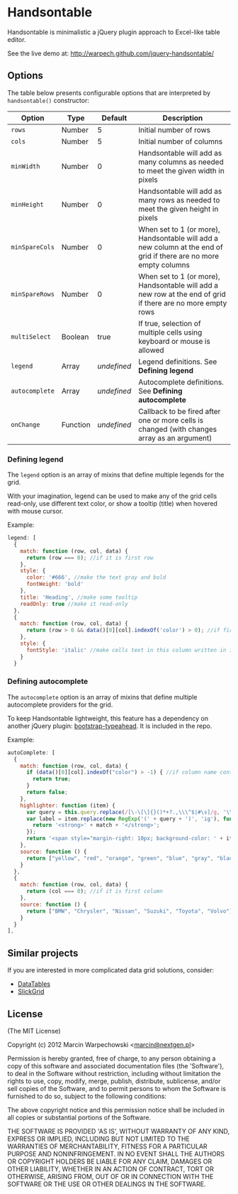 # Handsontable

Handsontable is minimalistic a jQuery plugin approach to Excel-like table editor.

See the live demo at: http://warpech.github.com/jquery-handsontable/

## Options

The table below presents configurable options that are interpreted by `handsontable()` constructor:

  Option        | Type     | Default     | Description
----------------|----------|-------------|-------------
 `rows`         | Number   | 5           | Initial number of rows
 `cols`         | Number   | 5           | Initial number of columns
 `minWidth`     | Number   | 0           | Handsontable will add as many columns as needed to meet the given width in pixels
 `minHeight`    | Number   | 0           | Handsontable will add as many rows as needed to meet the given height in pixels
 `minSpareCols` | Number   | 0           | When set to 1 (or more), Handsontable will add a new column at the end of grid if there are no more empty columns
 `minSpareRows` | Number   | 0           | When set to 1 (or more), Handsontable will add a new row at the end of grid if there are no more empty rows
 `multiSelect`  | Boolean  | true        | If true, selection of multiple cells using keyboard or mouse is allowed
 `legend`       | Array    | _undefined_ | Legend definitions. See **Defining legend**
 `autocomplete` | Array    | _undefined_ | Autocomplete definitions. See **Defining autocomplete**
 `onChange`     | Function | _undefined_ | Callback to be fired after one or more cells is changed (with changes array as an argument)

### Defining legend

The `legend` option is an array of mixins that define multiple legends for the grid. 

With your imagination, legend can be used to make any of the grid cells read-only, use different 
text color, or show a tooltip (title) when hovered with mouse cursor.

Example:

```js
legend: [
  {
    match: function (row, col, data) {
      return (row === 0); //if it is first row
    },
    style: {
      color: '#666', //make the text gray and bold
      fontWeight: 'bold'
    },
    title: 'Heading', //make some tooltip
    readOnly: true //make it read-only
  },
  {
    match: function (row, col, data) {
      return (row > 0 && data()[0][col].indexOf('color') > 0); //if first cell in this column contains word "color"
    },
    style: {
      fontStyle: 'italic' //make cells text in this column written in italic
    }
  }
```

### Defining autocomplete

The `autocomplete` option is an array of mixins that define multiple autocomplete providers for the grid. 

To keep Handsontable lightweight, this feature has a dependency on another jQuery plugin: 
[bootstrap-typeahead](https://github.com/twitter/bootstrap/blob/master/js/bootstrap-typeahead.js). 
It is included in the repo.

Example:

```js
autoComplete: [
  {
    match: function (row, col, data) {
      if (data()[0][col].indexOf("color") > -1) { //if column name contains word "color"
        return true;
      }
      return false;
    },
    highlighter: function (item) {
      var query = this.query.replace(/[\-\[\]{}()*+?.,\\\^$|#\s]/g, '\\$&');
      var label = item.replace(new RegExp('(' + query + ')', 'ig'), function ($1, match) {
        return '<strong>' + match + '</strong>';
      });
      return '<span style="margin-right: 10px; background-color: ' + item + '">&nbsp;&nbsp;&nbsp;</span>' + label;
    },
    source: function () {
      return ["yellow", "red", "orange", "green", "blue", "gray", "black", "white"]
    }
  },
  {
    match: function (row, col, data) {
      return (col === 0); //if it is first column
    },
    source: function () {
      return ["BMW", "Chrysler", "Nissan", "Suzuki", "Toyota", "Volvo"]
    }
  }
],
```

## Similar projects

If you are interested in more complicated data grid solutions, consider:
 - [DataTables](http://datatables.net/)
 - [SlickGrid](https://github.com/mleibman/SlickGrid)

## License 

(The MIT License)

Copyright (c) 2012 Marcin Warpechowski &lt;marcin@nextgen.pl&gt;

Permission is hereby granted, free of charge, to any person obtaining
a copy of this software and associated documentation files (the
'Software'), to deal in the Software without restriction, including
without limitation the rights to use, copy, modify, merge, publish,
distribute, sublicense, and/or sell copies of the Software, and to
permit persons to whom the Software is furnished to do so, subject to
the following conditions:

The above copyright notice and this permission notice shall be
included in all copies or substantial portions of the Software.

THE SOFTWARE IS PROVIDED 'AS IS', WITHOUT WARRANTY OF ANY KIND,
EXPRESS OR IMPLIED, INCLUDING BUT NOT LIMITED TO THE WARRANTIES OF
MERCHANTABILITY, FITNESS FOR A PARTICULAR PURPOSE AND NONINFRINGEMENT.
IN NO EVENT SHALL THE AUTHORS OR COPYRIGHT HOLDERS BE LIABLE FOR ANY
CLAIM, DAMAGES OR OTHER LIABILITY, WHETHER IN AN ACTION OF CONTRACT,
TORT OR OTHERWISE, ARISING FROM, OUT OF OR IN CONNECTION WITH THE
SOFTWARE OR THE USE OR OTHER DEALINGS IN THE SOFTWARE.